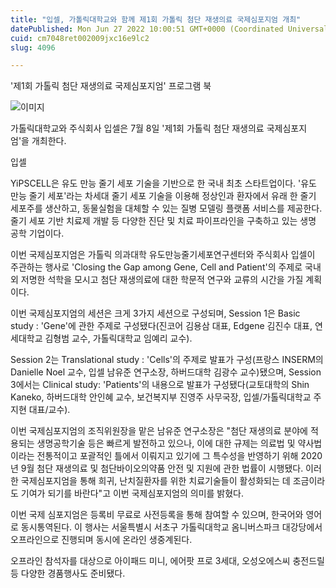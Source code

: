 ```yaml
---
title: "입셀, 가톨릭대학교와 함께 제1회 가톨릭 첨단 재생의료 국제심포지엄 개최"
datePublished: Mon Jun 27 2022 10:00:51 GMT+0000 (Coordinated Universal Time)
cuid: cm7048ret002009jxc16e9lc2
slug: 4096

---
```



'제1회 가톨릭 첨단 재생의료 국제심포지엄' 프로그램 북

![이미지](https://cdn.hashnode.com/res/hashnode/image/upload/v1739256211866/906ee9ec-e70f-4bcb-9ac8-22d1e4b457af.jpeg)

가톨릭대학교와 주식회사 입셀은 7월 8일 '제1회 가톨릭 첨단 재생의료 국제심포지엄'을 개최한다.

입셀

YiPSCELL은 유도 만능 줄기 세포 기술을 기반으로 한 국내 최초 스타트업이다. '유도 만능 줄기 세포'라는 차세대 줄기 세포 기술을 이용해 정상인과 환자에서 유래 한 줄기 세포주를 생산하고, 동물실험을 대체할 수 있는 질병 모델링 플랫폼 서비스를 제공한다. 줄기 세포 기반 치료제 개발 등 다양한 진단 및 치료 파이프라인을 구축하고 있는 생명 공학 기업이다.

이번 국제심포지엄은 가톨릭 의과대학 유도만능줄기세포연구센터와 주식회사 입셀이 주관하는 행사로 'Closing the Gap among Gene, Cell and Patient'의 주제로 국내외 저명한 석학을 모시고 첨단 재생의료에 대한 학문적 연구와 교류의 시간을 가질 계획이다.

이번 국제심포지엄의 세션은 크게 3가지 세션으로 구성되며, Session 1은 Basic study : 'Gene'에 관한 주제로 구성됐다(진코어 김용삼 대표, Edgene 김진수 대표, 연세대학교 김형범 교수, 가톨릭대학교 임예리 교수).

Session 2는 Translational study : 'Cells'의 주제로 발표가 구성(프랑스 INSERM의 Danielle Noel 교수, 입셀 남유준 연구소장, 하버드대학 김광수 교수)됐으며, Session 3에서는 Clinical study: 'Patients'의 내용으로 발표가 구성됐다(교토대학의 Shin Kaneko, 하버드대학 안인혜 교수, 보건복지부 진영주 사무국장, 입셀/가톨릭대학교 주지현 대표/교수).

이번 국제심포지엄의 조직위원장을 맡은 남유준 연구소장은 "첨단 재생의료 분야에 적용되는 생명공학기술 등은 빠르게 발전하고 있으나, 이에 대한 규제는 의료법 및 약사법이라는 전통적이고 포괄적인 틀에서 이뤄지고 있기에 그 특수성을 반영하기 위해 2020년 9월 첨단 재생의료 및 첨단바이오의약품 안전 및 지원에 관한 법률이 시행됐다. 이러한 국제심포지엄을 통해 희귀, 난치질환자를 위한 치료기술들이 활성화되는 데 조금이라도 기여가 되기를 바란다"고 이번 국제심포지엄의 의미를 밝혔다.

이번 국제 심포지엄은 등록비 무료로 사전등록을 통해 참여할 수 있으며, 한국어와 영어로 동시통역된다. 이 행사는 서울특별시 서초구 가톨릭대학교 옴니버스파크 대강당에서 오프라인으로 진행되며 동시에 온라인 생중계된다.

오프라인 참석자를 대상으로 아이패드 미니, 에어팟 프로 3세대, 오성오에스씨 충전드릴 등 다양한 경품행사도 준비됐다.